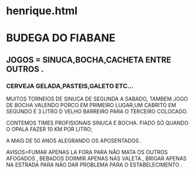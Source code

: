 # henrique.html

<h1>BUDEGA   DO  FIABANE</h1>

<h2>JOGOS = SINUCA,BOCHA,CACHETA  ENTRE OUTROS .</h2>

<h3>CERVEJA GELADA,PASTEIS,GALETO ETC…</h3>


<p>MUITOS TORNEIOS DE SINUCA DE SEGUNDA A SABADO,
TAMBEM JOGO DE BOCHA VALENDO PORCO EM PRIMEIRO
LUGAR,UM CABRITO EM SEGUNDO E 3 LITRO D VELHO
BARREIRO PARA O TERCEIRO COLOCADO.</p>

<p>CONTEMOS TIMES PROFISIONAIS SINUCA E BOCHA.
FIADO SÓ QUANDO O OPALA FAZER 10 KM  POR LITRO;</p>

<p>A MAIS DE 50 ANOS ALEGRANDO OS APOSENTADOS .

AVISOS=FUMAR APENAS LA FORA PARA NÃO MATA OS OUTROS AFOGADOS , BEBADOS DORMIR APENAS NAS VALETA , BRIGAR APENAS NA ESTRADA PARA NÃO DAR PROBLEMA PARA O ESTABELECIMENTO .</p>




